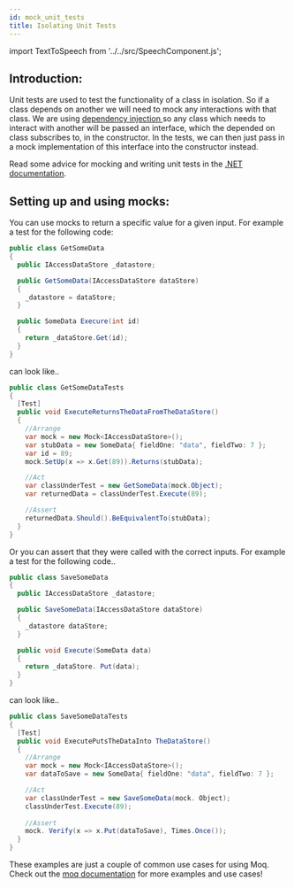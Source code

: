 ```yaml
---
id: mock_unit_tests
title: Isolating Unit Tests
---
```


import TextToSpeech from '../../src/SpeechComponent.js';

<TextToSpeech>

## Introduction:

Unit tests are used to test the functionality of a class in isolation.
So if a class depends on another we will need to mock any interactions with that class. We are using <u> dependency injection </u>  so any class which needs to interact with another will be passed an interface, which the depended on class subscribes to, in the constructor.
In the tests, we can then just pass in a mock implementation of this interface into the constructor instead.

Read some advice for mocking and writing unit tests in the [.NET documentation](https://docs.microsoft.com/en-us/dotnet/core/testing/unit-testing-best-practices).

## Setting up and using mocks:

You can use mocks to return a specific value for a given input. For example a test for the following code:

```c#
public class GetSomeData
{
  public IAccessDataStore _datastore;

  public GetSomeData(IAccessDataStore dataStore)
  {
    _datastore = dataStore;
  }

  public SomeData Execure(int id)
  {
    return _dataStore.Get(id);
  }
}
```

can look like..

```c#
public class GetSomeDataTests
{
  [Test]
  public void ExecuteReturnsTheDataFromTheDataStore()
  {
    //Arrange
    var mock = new Mock<IAccessDataStore>();
    var stubData = new SomeData{ fieldOne: "data", fieldTwo: 7 };
    var id = 89;
    mock.SetUp(x => x.Get(89)).Returns(stubData);

    //Act
    var classUnderTest = new GetSomeData(mock.Object);
    var returnedData = classUnderTest.Execute(89);

    //Assert
    returnedData.Should().BeEquivalentTo(stubData);
  }
}
```

Or you can assert that they were called with the correct inputs. For example a test for the following code..

```c#
public class SaveSomeData
{
  public IAccessDataStore _datastore;

  public SaveSomeData(IAccessDataStore dataStore)
  {
    _datastore dataStore;
  }

  public void Execute(SomeData data)
  {
    return _dataStore. Put(data);
  }
}
```

can look like..

```c#
public class SaveSomeDataTests
{
  [Test]
  public void ExecutePutsTheDataInto TheDataStore()
  {
    //Arrange
    var mock = new Mock<IAccessDataStore>();
    var dataToSave = new SomeData{ fieldOne: "data", fieldTwo: 7 };

    //Act
    var classUnderTest = new SaveSomeData(mock. Object);
    classUnderTest.Execute(89);
    
    //Assert
    mock. Verify(x => x.Put(dataToSave), Times.Once());
  }
}
```

These examples are just a couple of common use cases for using Moq. Check out the [moq documentation](https://github.com/Moq/moq4/wiki/Quickstart) for more examples and use cases!

</TextToSpeech>